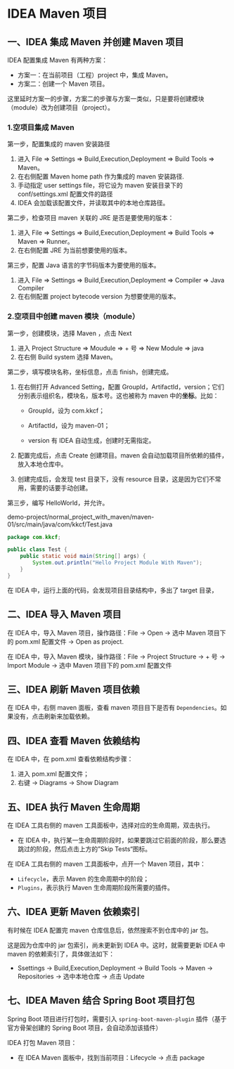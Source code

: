 # IDEA Maven 项目

## 一、IDEA 集成 Maven 并创建 Maven 项目

IDEA 配置集成 Maven 有两种方案：

- 方案一：在当前项目（工程）project 中，集成 Maven。
- 方案二：创建一个 Maven 项目。

这里延时方案一的步骤，方案二的步骤与方案一类似，只是要将创建模块（module）改为创建项目（project）。

### 1.空项目集成 Maven

第一步，配置集成的 maven 安装路径

1. 进入 File  =>  Settings  =>  Build,Execution,Deployment  =>  Build Tools  =>  Maven。
2. 在右侧配置 Maven home path 作为集成的 maven 安装路径.
3. 手动指定 user settings file，将它设为 maven 安装目录下的 conf/settings.xml 配置文件的路径
4. IDEA 会加载该配置文件，并读取其中的本地仓库路径。

第二步，检查项目 maven 关联的 JRE 是否是要使用的版本：

1. 进入 File  =>  Settings  =>  Build,Execution,Deployment  =>  Build Tools  =>  Maven => Runner。
2. 在右侧配置 JRE 为当前想要使用的版本。

第三步，配置 Java 语言的字节码版本为要使用的版本。

1. 进入 File  =>  Settings  =>  Build,Execution,Deployment  =>  Compiler  => Java Compiler
2. 在右侧配置 project bytecode version 为想要使用的版本。

### 2.空项目中创建 maven 模块（module）

第一步，创建模块，选择 Maven ，点击 Next

1. 进入 Project Structure => Moudule => + 号 => New Module => java
2. 在右侧 Build system 选择 Maven。

第二步，填写模块名称，坐标信息，点击 finish，创建完成。

1. 在右侧打开 Advanced Setting，配置 GroupId，ArtifactId，version；它们分别表示组织名，模块名，版本号。这也被称为 maven 中的**坐标**。比如：

   - GroupId，设为 com.kkcf；

   - ArtifactId，设为 maven-01；

   - version 有 IDEA 自动生成，创建时无需指定。

2. 配置完成后，点击 Create 创建项目。maven 会自动加载项目所依赖的插件，放入本地仓库中。

3. 创建完成后，会发现 test 目录下，没有 resource 目录，这是因为它们不常用，需要的话要手动创建。

第三步，编写 HelloWorld，并允许。

demo-project/normal_project_with_maven/maven-01/src/main/java/com/kkcf/Test.java

```java
package com.kkcf;

public class Test {
    public static void main(String[] args) {
        System.out.println("Hello Project Module With Maven");
    }
}
```

在 IDEA 中，运行上面的代码，会发现项目目录结构中，多出了 target 目录，

## 二、IDEA 导入 Maven 项目

在 IDEA 中，导入 Maven 项目，操作路径：File -> Open -> 选中 Maven 项目下的 pom.xml 配置文件 -> Open as project.

在 IDEA 中，导入 Maven 模块，操作路径：File -> Project Structure -> + 号 -> Import Module -> 选中 Maven 项目下的 pom.xml 配置文件

## 三、IDEA 刷新 Maven 项目依赖

在 IDEA 中，右侧 maven 面板，查看 maven 项目目下是否有 `Dependencies`。如果没有，点击刷新来加载依赖。

## 四、IDEA 查看 Maven 依赖结构

在 IDEA 中，在 pom.xml 查看依赖结构步骤：

1. 进入 pom.xml 配置文件；
2. 右键 -> Diagrams -> Show Diagram

## 五、IDEA 执行 Maven 生命周期

在 IDEA 工具右侧的 maven 工具面板中，选择对应的生命周期，双击执行。

- 在 IDEA 中，执行某一生命周期阶段时，如果要跳过它前面的阶段，那么要选跳过的阶段，然后点击上方的”Skip Tests“图标。

在 IDEA 工具右侧的 maven 工具面板中，点开一个 Maven 项目，其中：

- `Lifecycle`，表示 Maven 的生命周期中的阶段；
- `Plugins`，表示执行 Maven 生命周期阶段所需要的插件。

## 六、IDEA 更新 Maven 依赖索引

有时候在 IDEA 配置完 maven 仓库信息后，依然搜索不到仓库中的 jar 包。

这是因为仓库中的 jar 包索引，尚未更新到 IDEA 中。这时，就需要更新 IDEA 中 maven 的依赖索引了，具体做法如下：

- Ssettings -> Build,Execution,Deployment  ->  Build Tools  ->  Maven -> Repositories -> 选中本地仓库 -> 点击 Update

## 七、IDEA Maven 结合 Spring Boot 项目打包

Spring Boot 项目进行打包时，需要引入 `spring-boot-maven-plugin` 插件（基于官方骨架创建的 Spring Boot 项目，会自动添加该插件）

IDEA 打包 Maven 项目：

- 在 IDEA Maven 面板中，找到当前项目：Lifecycle -> 点击 package
